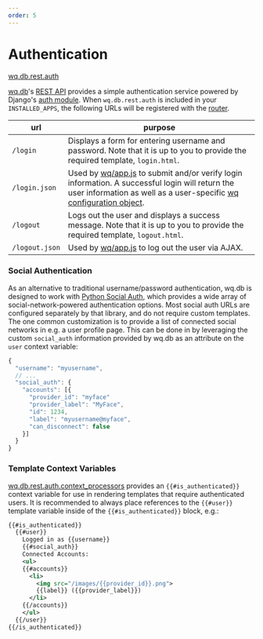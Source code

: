 ```yaml
---
order: 5
---
```


Authentication
========

[wq.db.rest.auth]

[wq.db]'s [REST API] provides a simple authentication service powered by Django's [auth module].  When `wq.db.rest.auth` is included in your `INSTALLED_APPS`, the following URLs will be registered with the [router].

url | purpose
----|--------
`/login` | Displays a form for entering username and password.  Note that it is up to you to provide the required template, `login.html`.
`/login.json` | Used by [wq/app.js] to submit and/or verify login information.  A successful login will return the user information as well as a user-specific [wq configuration object].
`/logout` | Logs out the user and displays a success message.  Note that it is up to you to provide the required template, `logout.html`.
`/logout.json` | Used by [wq/app.js] to log out the user via AJAX.

### Social Authentication

As an alternative to traditional username/password authentication, wq.db is designed to work with [Python Social Auth], which provides a wide array of social-network-powered authentication options.  Most social auth URLs are configured separately by that library, and do not require custom templates.  The one common customization is to provide a list of connected social networks in e.g. a user profile page.  This can be done in by leveraging the custom `social_auth` information provided by wq.db as an attribute on the `user` context variable:

```javascript
{
  "username": "myusername",
  // ...
  "social_auth": {
    "accounts": [{
      "provider_id": "myface"
      "provider_label": "MyFace",
      "id": 1234,
      "label": "myusername@myface",
      "can_disconnect": false
    }]
  }
}
```

### Template Context Variables
[wq.db.rest.auth.context_processors] provides an `{{#is_authenticated}}` context variable for use in rendering templates that require authenticated users.  It is recommended to always place references to the `{{#user}}` template variable inside of the `{{#is_authenticated}}` block, e.g.:

```xml
{{#is_authenticated}}
  {{#user}}
    Logged in as {{username}}
    {{#social_auth}}
    Connected Accounts:
    <ul>
    {{#accounts}}
      <li>
        <img src="/images/{{provider_id}}.png">
        {{label}} ({{provider_label}})
      </li>
    {{/accounts}}
    </ul>
  {{/user}}
{{/is_authenticated}}
```

[wq.db.rest.auth]: https://github.com/wq/wq.db/blob/master/rest/auth/
[wq.db]: https://wq.io
[REST API]: https://wq.io/docs/about-rest
[auth module]: https://docs.djangoproject.com/en/1.7/topics/auth/
[router]: https://wq.io/docs/router
[wq/app.js]: https://wq.io/docs/app-js
[wq configuration object]: https://wq.io/docs/config
[Python Social Auth]: http://psa.matiasaguirre.net/
[wq.db.rest.auth.context_processors]: https://github.com/wq/wq.db/blob/master/rest/auth/context_processors.py
